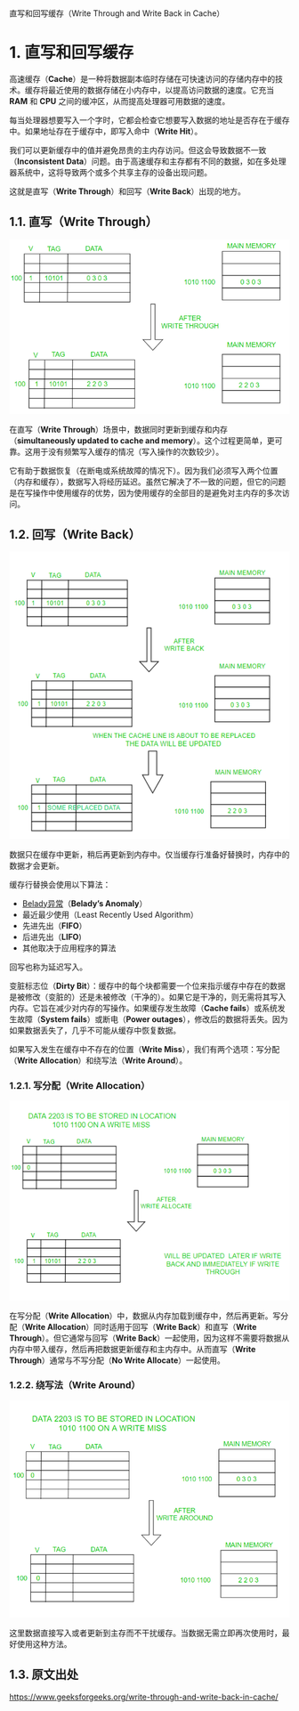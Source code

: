 <section id="title">直写和回写缓存（Write Through and Write Back in Cache）</section>

# 1. 直写和回写缓存

高速缓存（**Cache**）是一种将数据副本临时存储在可快速访问的存储内存中的技术。缓存将最近使用的数据存储在小内存中，以提高访问数据的速度。它充当 **RAM** 和 **CPU** 之间的缓冲区，从而提高处理器可用数据的速度。

每当处理器想要写入一个字时，它都会检查它想要写入数据的地址是否存在于缓存中。如果地址存在于缓存中，即写入命中（**Write Hit**）。

我们可以更新缓存中的值并避免昂贵的主内存访问。但这会导致数据不一致（**Inconsistent Data**）问题。由于高速缓存和主存都有不同的数据，如在多处理器系统中，这将导致两个或多个共享主存的设备出现问题。

这就是直写（**Write Through**）和回写（**Write Back**）出现的地方。

## 1.1. 直写（Write Through）

![Figure1-1](Figure1-1.png)

在直写（**Write Through**）场景中，数据同时更新到缓存和内存（**simultaneously updated to cache and memory**）。这个过程更简单，更可靠。这用于没有频繁写入缓存的情况（写入操作的次数较少）。

它有助于数据恢复（在断电或系统故障的情况下）。因为我们必须写入两个位置（内存和缓存），数据写入将经历延迟。虽然它解决了不一致的问题，但它的问题是在写操作中使用缓存的优势，因为使用缓存的全部目的是避免对主内存的多次访问。

## 1.2. 回写（Write Back）

![Figure1-2](Figure1-2.png)

数据只在缓存中更新，稍后再更新到内存中。仅当缓存行准备好替换时，内存中的数据才会更新。

缓存行替换会使用以下算法：

* [Belady异常](https://www.geeksforgeeks.org/beladys-anomaly-in-page-replacement-algorithms)（**Belady’s Anomaly**）
* 最近最少使用（Least Recently Used Algorithm）
* 先进先出（**FIFO**）
* 后进先出（**LIFO**)
* 其他取决于应用程序的算法

回写也称为延迟写入。

变脏标志位（**Dirty Bit**）：缓存中的每个块都需要一个位来指示缓存中存在的数据是被修改（变脏的）还是未被修改（干净的）。如果它是干净的，则无需将其写入内存。它旨在减少对内存的写操作。如果缓存发生故障（**Cache fails**）或系统发生故障（**System fails**）或断电（**Power outages**），修改后的数据将丢失。因为如果数据丢失了，几乎不可能从缓存中恢复数据。

如果写入发生在缓存中不存在的位置（**Write Miss**），我们有两个选项：写分配（**Write Allocation**）和绕写法（**Write Around**）。

### 1.2.1. 写分配（Write Allocation）

![Figure1-3](Figure1-3.png)

在写分配（**Write Allocation**）中，数据从内存加载到缓存中，然后再更新。写分配（**Write Allocation**）同时适用于回写（**Write Back**）和直写（**Write Through**）。但它通常与回写（**Write Back**）一起使用，因为这样不需要将数据从内存中带入缓存，然后再把数据更新缓存和主内存中。从而直写（**Write Through**）通常与不写分配（**No Write Allocate**）一起使用。

### 1.2.2. 绕写法（Write Around）

![Figure1-4](Figure1-4.png)

这里数据直接写入或者更新到主存而不干扰缓存。当数据无需立即再次使用时，最好使用这种方法。

## 1.3. 原文出处

https://www.geeksforgeeks.org/write-through-and-write-back-in-cache/